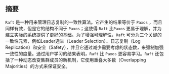## 摘要

`Raft` 是一种用来管理日志复制的一致性算法。它产生的结果等价于 `Paxos` ，而且同样有效，但是它的结构不同于 `Paxos`；这使得 `Raft` 比`Paxos` 更易于理解，并为建立实际的系统提供了更好的基础。为了增强可理解性，`Raft` 可分为三个关键的一致性元素，例如Leader选举（Leader Selection）、日志复制（Log Replication）和安全（Safety），并且它通过减少需要考虑的状态数，来强制加强一致性的度量。通过用户学习的结果表明，`Raft` 比 `Paxos` 更容易学习。`Raft` 还包括了一种动态改变集群成员的新机制，它使用重叠大多数（Overlapping Majorities）的方式来保证安全。

